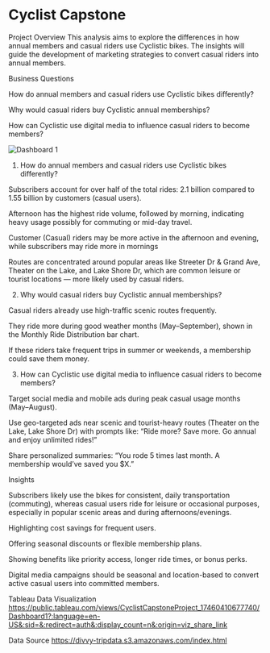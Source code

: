 # Cyclist Capstone
Project Overview
This analysis aims to explore the differences in how annual members and casual riders use Cyclistic bikes. The insights will guide the development of marketing strategies to convert casual riders into annual members.

Business Questions

How do annual members and casual riders use Cyclistic bikes differently?

Why would casual riders buy Cyclistic annual memberships?

How can Cyclistic use digital media to influence casual riders to become members?

![Dashboard 1](https://github.com/user-attachments/assets/515ef349-d5ce-41e3-8942-6a50ef29f209)

1) How do annual members and casual riders use Cyclistic bikes differently?

Subscribers account for over half of the total rides: 2.1 billion compared to 1.55 billion by customers (casual users).

Afternoon has the highest ride volume, followed by morning, indicating heavy usage possibly for commuting or mid-day travel.

Customer (Casual) riders may be more active in the afternoon and evening, while subscribers may ride more in mornings

Routes are concentrated around popular areas like Streeter Dr & Grand Ave, Theater on the Lake, and Lake Shore Dr, which are common leisure or tourist locations — more likely used by casual riders.

2) Why would casual riders buy Cyclistic annual memberships?

Casual riders already use high-traffic scenic routes frequently.

They ride more during good weather months (May–September), shown in the Monthly Ride Distribution bar chart.

If these riders take frequent trips in summer or weekends, a membership could save them money.

3) How can Cyclistic use digital media to influence casual riders to become members?
   
Target social media and mobile ads during peak casual usage months (May–August).

Use geo-targeted ads near scenic and tourist-heavy routes (Theater on the Lake, Lake Shore Dr) with prompts like:
“Ride more? Save more. Go annual and enjoy unlimited rides!”

Share personalized summaries: “You rode 5 times last month. A membership would’ve saved you $X.”

Insights

Subscribers likely use the bikes for consistent, daily transportation (commuting), whereas casual users ride for leisure or occasional purposes, especially in popular scenic areas and during afternoons/evenings.

Highlighting cost savings for frequent users.

Offering seasonal discounts or flexible membership plans.

Showing benefits like priority access, longer ride times, or bonus perks.

Digital media campaigns should be seasonal and location-based to convert active casual users into committed members.


Tableau Data Visualization
https://public.tableau.com/views/CyclistCapstoneProject_17460410677740/Dashboard1?:language=en-US&:sid=&:redirect=auth&:display_count=n&:origin=viz_share_link

Data Source
https://divvy-tripdata.s3.amazonaws.com/index.html

